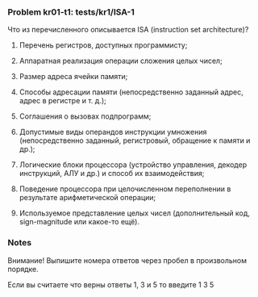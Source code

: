 ### Problem kr01-t1: tests/kr1/ISA-1

Что из перечисленного описывается ISA (instruction set architecture)?

1) Перечень регистров, доступных программисту;

2) Аппаратная реализация операции сложения целых чисел;

3) Размер адреса ячейки памяти;

4) Способы адресации памяти (непосредственно заданный адрес, адрес в регистре и т. д.);

5) Соглашения о вызовах подпрограмм;

6) Допустимые виды операндов инструкции умножения (непосредственно заданный, регистровый, обращение
к памяти и др.);

7) Логические блоки процессора (устройство управления, декодер инструкций, АЛУ и др.) и способ их
взаимодействия;

8) Поведение процессора при целочисленном переполнении в результате арифметической операции;

9) Используемое представление целых чисел (дополнительный код, sign-magnitude или какое-то ещё).

### Notes

Внимание! Выпишите номера ответов через пробел в произвольном порядке.

Если вы считаете что верны ответы 1, 3 и 5 то введите 1 3 5

